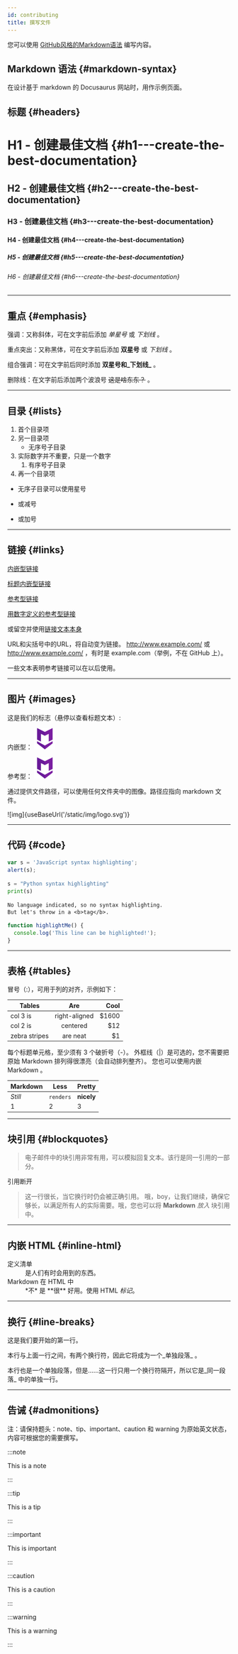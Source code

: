 ```yaml
---
id: contributing
title: 撰写文件
---
```


您可以使用 [GitHub风格的Markdown语法](https://github.github.com/gfm/) 编写内容。

## Markdown 语法 {#markdown-syntax}

在设计基于 markdown 的 Docusaurus 网站时，用作示例页面。

## 标题 {#headers}

# H1 - 创建最佳文档 {#h1---create-the-best-documentation}

## H2 - 创建最佳文档 {#h2---create-the-best-documentation}

### H3 - 创建最佳文档 {#h3---create-the-best-documentation}

#### H4 - 创建最佳文档 {#h4---create-the-best-documentation}

##### H5 - 创建最佳文档 {#h5---create-the-best-documentation}

###### H6 - 创建最佳文档 {#h6---create-the-best-documentation}

---

## 重点 {#emphasis}

强调：又称斜体，可在文字前后添加 *单星号* 或 _下划线_ 。

重点突出：又称黑体，可在文字前后添加 **双星号** 或 _下划线_ 。

组合强调：可在文字前后同时添加 **双星号和_下划线_** 。

删除线：在文字前后添加两个波浪号 ~~这是啥东东？~~ 。

---

## 目录 {#lists}

1. 首个目录项
1. 另一目录项
   - 无序号子目录
1. 实际数字并不重要，只是一个数字
   1. 有序号子目录
1. 再一个目录项

* 无序子目录可以使用星号

- 或减号

+ 或加号

---

## 链接 {#links}

[内嵌型链接](https://www.google.com/)

[标题内嵌型链接](https://www.google.com/ "Google's Homepage")

[参考型链接][arbitrary case-insensitive reference text]

[用数字定义的参考型链接][1]

或留空并使用[链接文本本身]

URL和尖括号中的URL，将自动变为链接。 http://www.example.com/ 或 <http://www.example.com/> ，有时是 example.com（举例，不在 GitHub 上）。

一些文本表明参考链接可以在以后使用。

[arbitrary case-insensitive reference text]: https://www.mozilla.org/
[1]: http://slashdot.org/
[链接文本本身]: http://www.reddit.com/

---

## 图片 {#images}

这是我们的标志（悬停以查看标题文本）:

内嵌型： ![alt text](https://github.com/adam-p/markdown-here/raw/master/src/common/images/icon48.png '标志标题文本 1')

参考型： ![alt text][logo]

[logo]: https://github.com/adam-p/markdown-here/raw/master/src/common/images/icon48.png '标志标题文本 2'

通过提供文件路径，可以使用任何文件夹中的图像。路径应指向 markdown 文件。

![img]{useBaseUrl('/static/img/logo.svg')}

---

## 代码 {#code}

```javascript
var s = 'JavaScript syntax highlighting';
alert(s);
```

```python
s = "Python syntax highlighting"
print(s)
```

```
No language indicated, so no syntax highlighting.
But let's throw in a <b>tag</b>.
```

```js {2}
function highlightMe() {
  console.log('This line can be highlighted!');
}
```

---

## 表格 {#tables}

冒号（:），可用于列的对齐，示例如下：

| Tables        |      Are      |   Cool |
| ------------- | :-----------: | -----: |
| col 3 is      | right-aligned | \$1600 |
| col 2 is      |   centered    |   \$12 |
| zebra stripes |   are neat    |    \$1 |

每个标题单元格，至少须有 3 个破折号（-）。 外框线（|）是可选的，您不需要把原始 Markdown 排列得很漂亮（会自动排列整齐）。 您也可以使用内嵌 Markdown 。

| Markdown | Less      | Pretty     |
| -------- | --------- | ---------- |
    _Still_  | `renders` | **nicely** 
| 1        | 2         | 3          |

---

## 块引用 {#blockquotes}

> 电子邮件中的块引用非常有用，可以模拟回复文本。该行是同一引用的一部分。

引用断开

> 这一行很长，当它换行时仍会被正确引用。 哦，boy，让我们继续，确保它够长，以满足所有人的实际需要。哦，您也可以将 **Markdown** _放入_ 块引用中。

---

## 内嵌 HTML {#inline-html}

<dl>
  <dt>定义清单</dt>
  <dd>是人们有时会用到的东西。</dd>

  <dt>Markdown 在 HTML 中</dt>
  <dd> *不* 是 **很** 好用。使用 HTML <em>标记</em>。</dd>
</dl>

---

## 换行 {#line-breaks}

这是我们要开始的第一行。


本行与上面一行之间，有两个换行符，因此它将成为一个_单独段落_ 。

本行也是一个单独段落，但是......这一行只用一个换行符隔开，所以它是_同一段落_ 中的单独一行。

---

## 告诫 {#admonitions}

注：请保持题头：note、tip、important、caution 和 warning 为原始英文状态，内容可根据您的需要撰写。

:::note

This is a note

:::

:::tip

This is a tip

:::

:::important

This is important

:::

:::caution

This is a caution

:::

:::warning

This is a warning

:::
